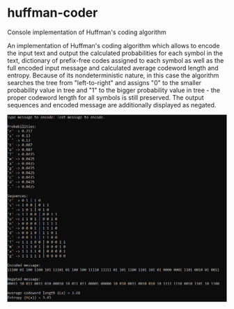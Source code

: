 # huffman-coder
Console implementation of Huffman's coding algorithm

An implementation of Huffman's coding algorithm which allows to encode the input text and output the calculated probabilities for each symbol in the text, dictionary of prefix-free codes assigned to each symbol as well as the full encoded input message and calculated average codeword length and entropy. Because of its nondeterministic nature, in this case the algorithm searches the tree from "left-to-right" and assigns "0" to the smaller probability value in tree and "1" to the bigger probability value in tree - the proper codeword length for all symbols is still preserved. The output sequences and encoded message are additionally displayed as negated.

<img src = screenshot_1.png width=600>
